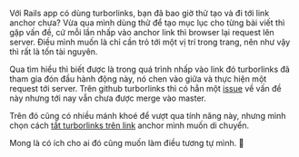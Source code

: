 Với Rails app có dùng turborlinks, bạn đã bao giờ thử tạo và đi tới link anchor chưa? Vừa qua mình dùng thử để tạo mục lục cho từng bài viết thì gặp vấn đề, cứ mỗi lần nhấp vào anchor link thì browser lại request lên server. Điều mình muốn là chỉ cần trỏ tới một vị trí trong trang, nên như vậy thì rất là tốn tài nguyên.

Qua tìm hiểu thì biết được là trong quá trình nhấp vào link đó turborlinks đã tham gia đón đầu hành động này, nó chen vào giữa và thực hiện một request tới server. Trên github turborlinks thì có hẳn một [issue](https://github.com/turbolinks/turbolinks/issues/75) về vấn đề này nhưng tới nay vẫn chưa được merge vào master.

Trên đó cũng có nhiều mánh khoé để vượt qua tính năng này, nhưng mình chọn cách [tắt turborlinks trên link](https://github.com/turbolinks/turbolinks#disabling-turbolinks-on-specific-links) anchor mình muốn di chuyển.

Mong là có ích cho ai đó cũng muốn làm điều tương tự mình. 🐙
